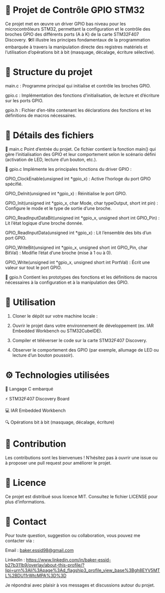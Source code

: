 # 🚀 Projet de Contrôle GPIO STM32

Ce projet met en œuvre un driver GPIO bas niveau pour les microcontrôleurs STM32, permettant la configuration
et le contrôle des broches GPIO des différents ports (A à K) de la carte STM32F407 Discovery. 🛠️Il illustre 
les principes fondamentaux de la programmation embarquée à travers la manipulation directe des registres matériels
et l’utilisation d’opérations bit à bit (masquage, décalage, écriture sélective).

# 📁 Structure du projet

main.c : Programme principal qui initialise et contrôle les broches GPIO.

gpio.c : Implémentation des fonctions d’initialisation, de lecture et d’écriture sur les ports GPIO.

gpio.h : Fichier d’en-tête contenant les déclarations des fonctions et les définitions de macros nécessaires.

# 📂 Détails des fichiers
🔹 main.c
Point d’entrée du projet.
Ce fichier contient la fonction main() qui gère l’initialisation des GPIO et leur comportement selon le scénario défini (activation de LED, lecture d’un bouton, etc.).

🔹 gpio.c
Implémente les principales fonctions du driver GPIO :

GPIO_ClockEnable(unsigned int *gpio_x) : Active l’horloge du port GPIO spécifié.

GPIO_DeInit(unsigned int *gpio_x) : Réinitialise le port GPIO.

GPIO_Init(unsigned int *gpio_x, char Mode, char typeOutput, short int pin) : Configure le mode et le type de sortie d’une broche.

GPIO_ReadInputDataBit(unsigned int *gpio_x, unsigned short int GPIO_Pin) : Lit l’état logique d’une broche donnée.

GPIO_ReadInputData(unsigned int *gpio_x) : Lit l’ensemble des bits d’un port GPIO.

GPIO_WriteBit(unsigned int *gpio_x, unsigned short int GPIO_Pin, char BitVal) : Modifie l’état d’une broche (mise à 1 ou à 0).

GPIO_Write(unsigned int *gpio_x, unsigned short int PortVal) : Écrit une valeur sur tout le port GPIO.

🔹 gpio.h
Contient les prototypes des fonctions et les définitions de macros nécessaires à la configuration et à la manipulation des GPIO.

# 🧭 Utilisation
1. Cloner le dépôt sur votre machine locale :

2. Ouvrir le projet dans votre environnement de développement (ex. IAR Embedded Workbench ou STM32CubeIDE).

3. Compiler et téléverser le code sur la carte STM32F407 Discovery.

4. Observer le comportement des GPIO (par exemple, allumage de LED ou lecture d’un bouton poussoir).

# ⚙️ Technologies utilisées
🧩 Langage C embarqué

⚡ STM32F407 Discovery Board

💻 IAR Embedded Workbench

🔍 Opérations bit à bit (masquage, décalage, écriture)

# 🤝 Contribution
Les contributions sont les bienvenues !
N’hésitez pas à ouvrir une issue ou à proposer une pull request pour améliorer le projet.

# 📜 Licence
Ce projet est distribué sous licence MIT.
Consultez le fichier LICENSE pour plus d’informations.

# 📧 Contact
Pour toute question, suggestion ou collaboration, vous pouvez me contacter via :

Email : baker.essid98@gmail.com

LinkedIn : https://www.linkedin.com/in/baker-essid-b27b311b9/overlay/about-this-profile/?lipi=urn%3Ali%3Apage%3Ad_flagship3_profile_view_base%3Bgh8EYV5MTL%2BDU11rWtcMPA%3D%3D

Je répondrai avec plaisir à vos messages et discussions autour du projet.


